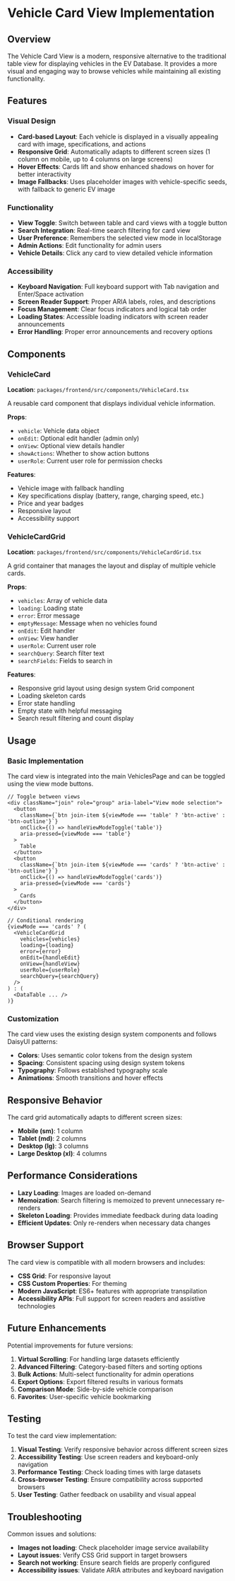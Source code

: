 # Vehicle Card View Implementation

## Overview

The Vehicle Card View is a modern, responsive alternative to the traditional table view for displaying vehicles in the EV Database. It provides a more visual and engaging way to browse vehicles while maintaining all existing functionality.

## Features

### Visual Design
- **Card-based Layout**: Each vehicle is displayed in a visually appealing card with image, specifications, and actions
- **Responsive Grid**: Automatically adapts to different screen sizes (1 column on mobile, up to 4 columns on large screens)
- **Hover Effects**: Cards lift and show enhanced shadows on hover for better interactivity
- **Image Fallbacks**: Uses placeholder images with vehicle-specific seeds, with fallback to generic EV image

### Functionality
- **View Toggle**: Switch between table and card views with a toggle button
- **Search Integration**: Real-time search filtering for card view
- **User Preference**: Remembers the selected view mode in localStorage
- **Admin Actions**: Edit functionality for admin users
- **Vehicle Details**: Click any card to view detailed vehicle information

### Accessibility
- **Keyboard Navigation**: Full keyboard support with Tab navigation and Enter/Space activation
- **Screen Reader Support**: Proper ARIA labels, roles, and descriptions
- **Focus Management**: Clear focus indicators and logical tab order
- **Loading States**: Accessible loading indicators with screen reader announcements
- **Error Handling**: Proper error announcements and recovery options

## Components

### VehicleCard
**Location**: `packages/frontend/src/components/VehicleCard.tsx`

A reusable card component that displays individual vehicle information.

**Props**:
- `vehicle`: Vehicle data object
- `onEdit`: Optional edit handler (admin only)
- `onView`: Optional view details handler
- `showActions`: Whether to show action buttons
- `userRole`: Current user role for permission checks

**Features**:
- Vehicle image with fallback handling
- Key specifications display (battery, range, charging speed, etc.)
- Price and year badges
- Responsive layout
- Accessibility support

### VehicleCardGrid
**Location**: `packages/frontend/src/components/VehicleCardGrid.tsx`

A grid container that manages the layout and display of multiple vehicle cards.

**Props**:
- `vehicles`: Array of vehicle data
- `loading`: Loading state
- `error`: Error message
- `emptyMessage`: Message when no vehicles found
- `onEdit`: Edit handler
- `onView`: View handler
- `userRole`: Current user role
- `searchQuery`: Search filter text
- `searchFields`: Fields to search in

**Features**:
- Responsive grid layout using design system Grid component
- Loading skeleton cards
- Error state handling
- Empty state with helpful messaging
- Search result filtering and count display

## Usage

### Basic Implementation

The card view is integrated into the main VehiclesPage and can be toggled using the view mode buttons.

```tsx
// Toggle between views
<div className="join" role="group" aria-label="View mode selection">
  <button
    className={`btn join-item ${viewMode === 'table' ? 'btn-active' : 'btn-outline'}`}
    onClick={() => handleViewModeToggle('table')}
    aria-pressed={viewMode === 'table'}
  >
    Table
  </button>
  <button
    className={`btn join-item ${viewMode === 'cards' ? 'btn-active' : 'btn-outline'}`}
    onClick={() => handleViewModeToggle('cards')}
    aria-pressed={viewMode === 'cards'}
  >
    Cards
  </button>
</div>

// Conditional rendering
{viewMode === 'cards' ? (
  <VehicleCardGrid
    vehicles={vehicles}
    loading={loading}
    error={error}
    onEdit={handleEdit}
    onView={handleView}
    userRole={userRole}
    searchQuery={searchQuery}
  />
) : (
  <DataTable ... />
)}
```

### Customization

The card view uses the existing design system components and follows DaisyUI patterns:

- **Colors**: Uses semantic color tokens from the design system
- **Spacing**: Consistent spacing using design system tokens
- **Typography**: Follows established typography scale
- **Animations**: Smooth transitions and hover effects

## Responsive Behavior

The card grid automatically adapts to different screen sizes:

- **Mobile (sm)**: 1 column
- **Tablet (md)**: 2 columns
- **Desktop (lg)**: 3 columns
- **Large Desktop (xl)**: 4 columns

## Performance Considerations

- **Lazy Loading**: Images are loaded on-demand
- **Memoization**: Search filtering is memoized to prevent unnecessary re-renders
- **Skeleton Loading**: Provides immediate feedback during data loading
- **Efficient Updates**: Only re-renders when necessary data changes

## Browser Support

The card view is compatible with all modern browsers and includes:

- **CSS Grid**: For responsive layout
- **CSS Custom Properties**: For theming
- **Modern JavaScript**: ES6+ features with appropriate transpilation
- **Accessibility APIs**: Full support for screen readers and assistive technologies

## Future Enhancements

Potential improvements for future versions:

1. **Virtual Scrolling**: For handling large datasets efficiently
2. **Advanced Filtering**: Category-based filters and sorting options
3. **Bulk Actions**: Multi-select functionality for admin operations
4. **Export Options**: Export filtered results in various formats
5. **Comparison Mode**: Side-by-side vehicle comparison
6. **Favorites**: User-specific vehicle bookmarking

## Testing

To test the card view implementation:

1. **Visual Testing**: Verify responsive behavior across different screen sizes
2. **Accessibility Testing**: Use screen readers and keyboard-only navigation
3. **Performance Testing**: Check loading times with large datasets
4. **Cross-browser Testing**: Ensure compatibility across supported browsers
5. **User Testing**: Gather feedback on usability and visual appeal

## Troubleshooting

Common issues and solutions:

- **Images not loading**: Check placeholder image service availability
- **Layout issues**: Verify CSS Grid support in target browsers
- **Search not working**: Ensure search fields are properly configured
- **Accessibility issues**: Validate ARIA attributes and keyboard navigation
